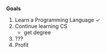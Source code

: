 **Goals**
1. Learn a Programming Language ✓
2. Continue learning CS
   * get degree
3. ???
4. Profit
